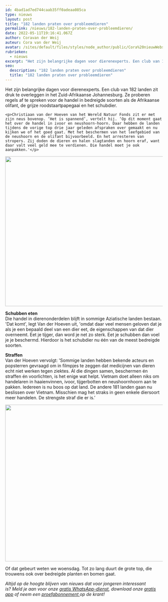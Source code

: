 ```yaml
---
id: 4bad1ad7ed744caab35ff0adeaa085ca
type: nieuws
layout: post
title: "182 landen praten over probleemdieren"
permalink: /nieuws/182-landen-praten-over-probleemdieren/
date: 2022-05-11T19:16:41.067Z
author: Coravan der Weij
auteur: Cora van der Weij
avatar: /sites/default/files/styles/node_author/public/Cora%20nieuwWebsite.jpg?itok=_QH_WbXZ
rubrieken:
  - nieuws
excerpt: "Het zijn belangrijke dagen voor dierenexperts. Een club van 182 landen zit druk te overleggen in het Zuid-Afrikaanse Johannesburg. Ze proberen regels af te spreken voor de handel in bedreigde soorten als de Afrikaanse olifant, de grijze roodstaartpapegaai en het schubdier.  "
seo:
  description: "182 landen praten over probleemdieren"
  title: "182 landen praten over probleemdieren"
---
```

Het zijn belangrijke dagen voor dierenexperts. Een club van 182 landen zit druk te overleggen in het Zuid-Afrikaanse Johannesburg. Ze proberen regels af te spreken voor de handel in bedreigde soorten als de Afrikaanse olifant, de grijze roodstaartpapegaai en het schubdier.  

    <p>Christiaan van der Hoeven van het Wereld Natuur Fonds zit er met zijn neus bovenop. ‘Het is spannend’, vertelt hij. ‘Op dit moment gaat het over de handel in ivoor en neushoorn-hoorn. Daar hebben de landen tijdens de vorige top drie jaar geleden afspraken over gemaakt en nu kijken we of het goed gaat. Met het beschermen van het leefgebied van de neushoorn en de olifant bijvoorbeeld. En het arresteren van stropers. Zij doden de dieren en halen slagtanden en hoorn eraf, want daar valt veel geld mee te verdienen. Die handel moet je ook aanpakken.'</p>
<p><div class="media media-element-container media-default"><div id="file-22194" class="file file-image file-image-jpeg">

        
  
  <div class="content">
    <img height="478" width="850" class="media-element file-default" src="/sites/default/files/iStock_99739751_MEDIUM.jpg" alt="">  </div>

  
</div>
</div>
<p><strong>Schubben eten</strong><br>Die handel in dierenonderdelen blijft in sommige Aziatische landen bestaan. 'Dat komt', legt Van der Hoeven uit, 'omdat daar veel mensen geloven dat je als je een bepaald deel van een dier eet, de eigenschappen van dat dier overneemt. Eet je tijger, dan word je net zo sterk. Eet je schubben dan voel je je beschermd. Hierdoor is het schubdier nu één van de meest bedreigde soorten. </p>
<p><strong>Straffen</strong><br>Van der Hoeven vervolgt: 'Sommige landen hebben bekende acteurs en popsterren gevraagd om in filmpjes te zeggen dat medicijnen van dieren echt niet werken tegen ziektes. Al die dingen samen, beschermen én straffen én voorlichten, is het enige wat helpt. Vietnam doet alleen niks om handelaren in haaienvinnen, ivoor, tijgerbotten en neushoornhoorn aan te pakken. Iedereen is nu boos op dat land. De andere 181 landen gaan nu beslissen over Vietnam. Misschien mag het straks in geen enkele diersoort meer handelen. De strengste straf die er is.’</p>
<p><div class="media media-element-container media-default"><div id="file-22195" class="file file-image file-image-jpeg">

        
  
  <div class="content">
    <img title="Beeld: AFP" height="500" width="850" class="media-element file-default" src="/sites/default/files/EPA-40748339.jpg" alt="">  </div>

  
</div>
</div>
<p>Of dat gebeurt weten we woensdag. Tot zo lang duurt de grote top, die trouwens ook over bedreigde planten en bomen gaat.</p>
<p><em>Altijd op de hoogte blijven van nieuws dat voor jongeren interessant is? Meld je aan voor onze </em><a href="/whatsapp"><em>gratis WhatsApp-dienst</em></a><em>, download onze </em><a href="/app"><em>gratis app</em></a><em> of neem een </em><a href="https://abonneren.sevendays.nl/abonneren/abonnementen/ae/artikel"><em>proefabonnement </em></a><em>op de krant!</em></p>  
